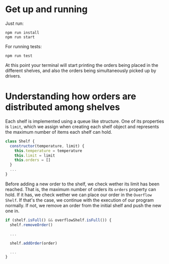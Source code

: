 # Get up and running

Just run:

```
npm run install
npm run start
```

For running tests:

```
npm run test
```

At this point your terminal will start printing the orders being placed in the different shelves, and also the orders being simultaneously picked up by drivers.

# Understanding how orders are distributed among shelves

Each shelf is implemented using a queue like structure. One of its properties is `limit`, which we assign when creating each shelf object and represents the maximum number of items each shelf can hold.

```javascript
class Shelf {
  constructor(temperature, limit) {
    this.temperature = temperature
    this.limit = limit
    this.orders = []
  }
  ...
}
```

Before adding a new order to the shelf, we check wether its limit has been reached. That is, the maximum number of orders its `orders` property can hold. If it has, we check wether we can place our order in the `Overflow Shelf`. If that's the case, we continue with the execution of our program normally. If not, we remove an order from the initial shelf and push the new one in.

```javascript
if (shelf.isFull() && overflowShelf.isFull()) {
  shelf.removeOrder()

  ...

  shelf.addOrder(order)

  ...
}
```
